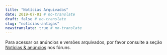 ```yaml
---
title: "Notícias Arquivadas"
date: 2019-07-01 # no-translate
draft: false # no-translate
slug: "notícias-antigas"
newstranslate: true # no-translate
---
```


Para acessar os anúncios e versões arquivados, por favor consulte a seção [Notícias & anúncios](https://forums.wz2100.net/viewforum.php?f=1) nos fóruns.
